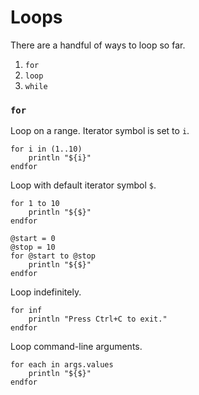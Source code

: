 # Loops

There are a handful of ways to loop so far.

1. `for`
2. `loop`
3. `while`

### `for`

Loop on a range. Iterator symbol is set to `i`.
```
for i in (1..10)
    println "${i}"
endfor
```

Loop with default iterator symbol `$`.
```
for 1 to 10
    println "${$}"
endfor

@start = 0
@stop = 10
for @start to @stop
    println "${$}"
endfor
```

Loop indefinitely.
```
for inf
    println "Press Ctrl+C to exit."
endfor
```

Loop command-line arguments.
```
for each in args.values
    println "${$}"
endfor
```

